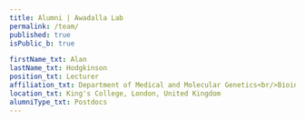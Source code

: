 ```yaml
---
title: Alumni | Awadalla Lab
permalink: /team/
published: true
isPublic_b: true

firstName_txt: Alan
lastName_txt: Hodgkinson
position_txt: Lecturer
affiliation_txt: Department of Medical and Molecular Genetics<br/>Bioinformatics and Population Genomics Group
location_txt: King's College, London, United Kingdom
alumniType_txt: Postdocs
---
```

